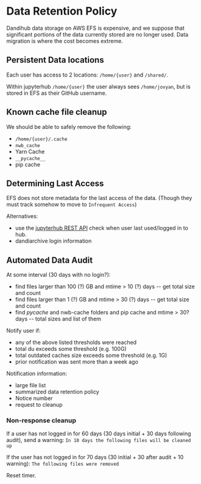 # Data Retention Policy

Dandihub data storage on AWS EFS is expensive, and we suppose that significant portions of the data
currently stored are no longer used. Data migration is where the cost becomes extreme.

## Persistent Data locations

Each user has access to 2 locations: `/home/{user}` and `/shared/`.

Within jupyterhub `/home/{user}` the user always sees `/home/jovyan`, but is stored in EFS as their GitHub
username.

## Known cache file cleanup 

We should be able to safely remove the following:
 - `/home/{user}/.cache`
 - `nwb_cache` 
 - Yarn Cache
 - `__pycache__`
 - pip cache


## Determining Last Access

EFS does not store metadata for the last access of the data. (Though they must track somehow to move to `Infrequent Access`)

Alternatives: 
 - use the [jupyterhub REST API](https://jupyterhub.readthedocs.io/en/stable/reference/rest-api.html#operation/get-users) check when user last used/logged in to hub.
 - dandiarchive login information

## Automated Data Audit

At some interval (30 days with no login?):
   - find files larger than 100 (?) GB and mtime > 10 (?) days -- get total size and count
   - find files larger than 1 (?) GB and mtime > 30 (?) days -- get total size and count
   - find _pycache_ and nwb-cache folders and pip cache and mtime > 30? days -- total sizes and list of them

Notify user if:
   - any of the above listed thresholds were reached
   - total du exceeds some threshold (e.g. 100G)
   - total outdated caches size exceeds some threshold (e.g. 1G)
   - prior notification was sent more than a week ago

Notification information:
   - large file list
   - summarized data retention policy
   - Notice number
   - request to cleanup

### Non-response cleanup 

If a user has not logged in for 60 days (30 days initial + 30 days following audit), send a warning: 
`In 10 days the following files will be cleaned up`

If the user has not logged in for 70 days (30 initial + 30 after audit + 10 warning):
`The following files were removed`

Reset timer. 
